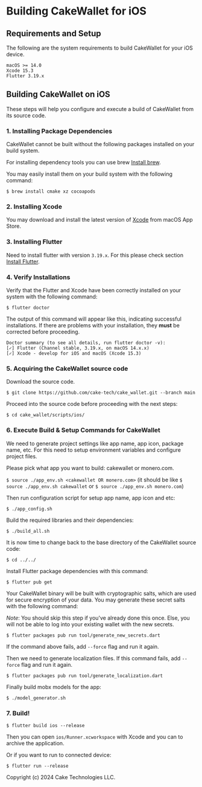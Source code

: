 # Building CakeWallet for iOS

## Requirements and Setup

The following are the system requirements to build CakeWallet for your iOS device.

```
macOS >= 14.0 
Xcode 15.3
Flutter 3.19.x
```

## Building CakeWallet on iOS

These steps will help you configure and execute a build of CakeWallet from its source code.

### 1. Installing Package Dependencies

CakeWallet cannot be built without the following packages installed on your build system.

For installing dependency tools you can use brew [Install brew](https://brew.sh).

You may easily install them on your build system with the following command:

`$ brew install cmake xz cocoapods`

### 2. Installing Xcode

You may download and install the latest version of [Xcode](https://developer.apple.com/xcode/) from macOS App Store. 

### 3. Installing Flutter

Need to install flutter with version `3.19.x`. For this please check section [Install Flutter](https://docs.flutter.dev/get-started/install/macos/mobile-ios?tab=download).

### 4. Verify Installations

Verify that the Flutter and Xcode have been correctly installed on your system with the following command:

`$ flutter doctor`

The output of this command will appear like this, indicating successful installations. If there are problems with your installation, they **must** be corrected before proceeding.
```
Doctor summary (to see all details, run flutter doctor -v):
[✓] Flutter (Channel stable, 3.19.x, on macOS 14.x.x)
[✓] Xcode - develop for iOS and macOS (Xcode 15.3)
```

### 5. Acquiring the CakeWallet source code

Download the source code.

`$ git clone https://github.com/cake-tech/cake_wallet.git --branch main`

Proceed into the source code before proceeding with the next steps:

`$ cd cake_wallet/scripts/ios/`

### 6. Execute Build & Setup Commands for CakeWallet

We need to generate project settings like app name, app icon, package name, etc. For this need to setup environment variables and configure project files. 

Please pick what app you want to build: cakewallet or monero.com.

`$ source ./app_env.sh <cakewallet OR monero.com>`
(it should be like `$ source ./app_env.sh cakewallet` or `$ source ./app_env.sh monero.com`)

Then run configuration script for setup app name, app icon and etc:

`$ ./app_config.sh`  

Build the required libraries and their dependencies:

`$ ./build_all.sh`

It is now time to change back to the base directory of the CakeWallet source code:

`$ cd ../../`

Install Flutter package dependencies with this command:

`$ flutter pub get`

Your CakeWallet binary will be built with cryptographic salts, which are used for secure encryption of your data. You may generate these secret salts with the following command:

*Note*: You should skip this step if you've already done this once. Else, you
will not be able to log into your existing wallet with the new secrets.

`$ flutter packages pub run tool/generate_new_secrets.dart`

If the command above fails, add `--force` flag and run it again.

Then we need to generate localization files. If this command fails, add `--force` flag and run it again.

`$ flutter packages pub run tool/generate_localization.dart`

Finally build mobx models for the app:

`$ ./model_generator.sh`

### 7. Build!

`$ flutter build ios --release`

Then you can open `ios/Runner.xcworkspace` with Xcode and you can to archive the application.

Or if you want to run to connected device:

`$ flutter run --release`

Copyright (c) 2024 Cake Technologies LLC.
